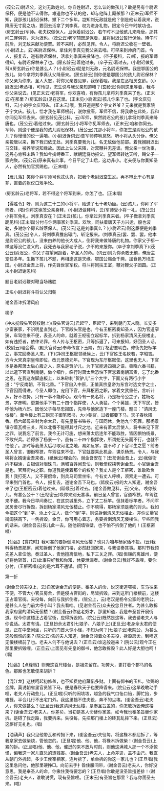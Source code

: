 <!-- { "loadSidebar": true } -->
(茂公云)尉迟公，这刘无敌姓刘。你自姓尉迟，怎么认的做孩儿？敢是另有个尉迟保杯，便是他不认得你。难道你也不认的他，却与他阵上厮杀那？(正末云)军师不知，我那孩儿尉迟保林，撇下二个多年。岂知刘无敌就是他？倒是他认着我来，说降唐无寸箭之功，要回去活拿了刘李真，权为进身礼物，限定今日午时献功也。(房玄龄云)军师。老夫权做保人，且保着尉迟公，若午时不见他孩儿来降唐，那其间二罪俱罚，未为迟也。(茂公云)老宰辅既是保着，且将尉迟公暂行保候。待午时前后，刘无敌来献功便罢。若不来时，必然见罪。令人，将尉迟公收在一壁者。(小尉迟上，云)某尉迟保林。拿住刘季真见我父亲去咱。可早来到帅府门首。令人，报复去，道有尉迟保林，活拿刘季真来投降也。(卒子报科，云)喏，报的军师得知，有尉迟保林来了也。(房玄龄云)着他过来。(卒子云)着过去。(小尉迟做见科)(房玄龄云)你是甚么人？(小尉迟云)就是刘无敌，元名尉迟保林。我是鄂国公的孩儿，如今拿将刘季真认父降唐来。(房玄龄云)则你便是鄂国公的孩儿尉迟保林？你父亲为你来，圣人大怒，将你父亲要见罪，我保着哩。我是左丞相房玄龄。(小尉迟云)老丞相，可怜见，怎生说与我父亲知道咱？(玄龄云)你则这里等着，我与你父亲说去。(见正末云)老将军，你欢喜咱，有你孩儿拿将刘季真来了也。(正末云)在那里？(房玄龄云)见在这里。(正末见小尉迟云)孩儿你来了也。(宇文庆见科，云)小的宇文庆叩头。(正末云)哦，我只道是那个宇文养爷？元来就是我家院子宇文庆。孩儿，恰才我在军师根前，说你投唐，军师不信，将我收在此处，我和你同见军师去来。(房玄龄见茂公科，云)军师，果然尉迟公的孩儿拿将刘季真来降唐也。(茂公云)着他过来。(房玄龄云)小将军你见军师去。(正末云)咱和你同去。军师，则这个便是我的孩儿尉迟保林。(茂公云)兀那小将军，你怎生是尉迟公的孩儿？你慢慢的说一遍咱。(小尉迟诉词云)告军师停嗔息怒，听小将从头分诉。俺父亲投唐以来，撇下我归依无处。刘季真要我为儿，名无敌做他前部。着我搦尉迟出马交锋，被养爷说知缘故。因此上认父来降，对双鞭并无差误。俺父亲一世功臣，这丹心肯移末路？我如今擒缚番王，献朝廷将功报父。望军师转达天听，赐父子一家完聚。(茂公云)原来真有此事。今日平定了山后，这功非小。老夫便与你奏知圣人，必然有加官赏赐也。(正末唱)

【雁儿落】笑你个莽军师可也忒认真，把我个老尉迟空生忿。再不审比干心有是非，直着的张仪口难争论。

(房玄龄云)老将军，若不得这个将军到来，你怎了也。(正末唱)

【得胜令】呀，则为这二十三的小将军，险送了七十老功臣。(云)孩儿，你拜了军师者。(唱)你将这徐茂公亲身拜，(小尉迟做拜科，云)军师受小将一礼。(茂公云)小将军免礼。刘季真安在？(正末云)孩儿，你拿过刘季真来者。(卒子做拿刘季真跪见科)(正末唱)分付与你两事家刘季真。欢欣，同扶着唐天子方兴运，殷也波勒，多谢你个房玄龄落保人。(茂公云)这是刘季真么？(小尉迟云)则这厮便是刘季真。(茂公云)令人，将刘季真推出辕门，斩讫报来。(刘季真云)罢、罢、罢，他本是尉迟公的孩儿，没来由养的他长大成人，倒将我来做降唐的礼物。你家父子都一样这等没仁没义的，我死去与我家老子说，少不的来报你。(卒子拿刘季真下)(茂公云)尉迟公，你父子每望阙跪着，听圣人的命。(词云)则为你勇敢无前，俺唐主宠任多年。生撇下孩儿不题，再相逢这是天缘。鄂国公赐金千两，加食邑万顷庄田。小尉迟金吾上将，作先锋世掌军权。将斗将同扶王室，鞭对鞭父子团圆。(正末小尉迟谢恩科)

题目老尉迟鞭对鞭当场赌胜

正名小尉迟将斗将认父归朝
　

谢金吾诈拆清风府

楔子

(冲末扮殿头官领校尉上)(殿头官诗云)君起早，臣起早，来到朝门天未晓。长安多少富豪家，不识明星直到老。下官殿头官是也。今有王枢密奏知圣人，因为官道窄狭，车驾往来不便，表圣人的命，就着王枢密立起标竿，拆到杨家清风无佞楼止。如有违拒者，依律论罪。令人传与王枢密，只等拆遍了，可来报知，好回圣人话。(校尉云)理会得。(殿头官诗云)奉命传宣下玉阶，东厅枢密要明白。修街先把标竿立，事完回奏圣人来。(下)(净扮王枢密领祗候上，云)下官姓王名钦若，字昭吉。方今大宋真宗皇帝即位，改元景德元年。下官现为东厅枢密使。这里也无人，下官本是番邦萧太后心腹之人，原名是贺驴儿。为下官能通四夷之语，善晓六番书籍，以此遣下官直到南朝，做个细作。临行时萧太后恐怕下官恋着南朝富贵，忘了北番之恩，在我这左脚底板上，以朱砂刺"贺驴儿"三个大字，下面又有两行小字道："宁反南朝，不背北番。"下官自入中原，正值真宗皇帝为东宫时选文字之士，下官因而得进。今圣人即位，宠用下官，升拜枢密之职，掌着文武重任，言听计从，好不权势。只有一事不能称心。观今有一员名将，乃是杨令公之子，姓杨名景，字彦明。更兼他手下有二十四个指挥使，人人勇猛，个个英雄，天下军民，皆呼他为杨六郎。因他父子每尽忠报国，先帝与他家造下一座门楼，题曰："清风无佞楼"。至今楼上有三朝天子御笔敕书，大小朝官，过者都要下马，天子春秋降香。杨六郎母亲封为佘太君，有先皇誓书铁券，与国同休，免他九个死罪。那杨景镇守着瓦桥三关，所以北番不能得其寸尺之地。近来有萧太后使人，将书来见下官之罪，说我忘了前言。我今无计可施，想来萧太后连年不能取胜，皆因惧怕杨景，不敢兴兵。若得杀了杨景一个，虽有二十四个指挥使，所谓蛇无头而不行，也就不怕他了。那时等我萧太后尽取河北之地，易如反掌，岂不称了下官平生之愿？前者圣人曾言，御街窄狭，车驾往来不便。下官就要乘此机会，谋杀杨景。令人，与我唤将女婿谢金吾来者。(祗侯云)理会的。谢金吾安在？(丑扮谢金吾上，云)我做衙内不糊涂，白银偏对眼珠乌。满城百姓闻吾怕，则我倚权挟势谢金吾。小官谢金吾是也，官拜衙内之职。你道我是使着那个的权势？我丈人是个王枢密，谁敢欺负我！我打死人，又不要偿命，到兵马司里坐牢。今有丈人呼唤，须索走一遭去。可早来到门首也。令人，报复去，道谢金吾下马也。(祗侯云)报的大人知道，谢金吾来了也(王枢密云)着他过来。(祗候云)着过去。(谢金吾做见科，云)父亲。
唤你孩儿。有甚么公干？(王枢密云)唤你来别无甚事。前日圣人曾言，官道窄狭。车驾往来不便。我今日早间奏过，在这京城里外，立下丈二标竿。但抹着标竿者。不问军民房舍尽行拆毁，拆到杨家清风无佞楼止。你不晓得，那杨家须是我的对头。我如今把这个"到"字，添上个立人，做个"倒"字，则说拆倒清风无佞楼止。差你丈量官街阔狭高下，一例拆毁。金吾，你可用心着志，务要拆倒清风无佞楼住。早些回我的话来。(谢金吾云)孩儿此一去，随他铜墙铁壁，也不怕不拆倒了他的！(王枢密唱)

【仙吕】【赏花时】我可甚的要拆倒清风无佞楼？也只为咱与杨家话不投。(云)我料得杨景那厮，闻知拆倒了他家门楼，必然赶回家来，与我诘奏其事。那时节我预先差人拿住他，奏过圣人，责他擅离信地，私下三关之罪。(唱)但赚的离雄州，便好将他斩首，(云)此事只好我和你知，休要泄漏者。(谢金吾云)我好不乖哩，要你分付，(王枢密唱)这的是六耳不通谋。(同下)

第一折

(谢金吾领夫役上，云)自家谢金吾的便是。奉圣人的命，说这街道窄狭，车马往来不便，不管大小官员房舍，但是侵占官街的，尽皆拆毁。来到这所门楼根前，这楼正占着官街。夫役每，向前与我拆倒者。(院公上，云)老汉是杨令公家的老院公。是甚么人在门前大呼小叫？我去看咱。(见谢金吾云)众夫役您且住者。为甚么敢拆我家府里的清风无佞楼？(谢金吾云)你这老奴才，那里知道，我是奉圣旨开展街道。现今你这楼正占着官街，应得拆毁的。(院公云)既然是这等，我去请老夫人与你说话。太君有请。(正旦扮佘太君引七娘子、八娘子上)(正旦云)老身佘太君的便是。正在中堂闲坐，只听的门首大惊小怪，不知为何？(七娘子云)老院公，为甚么这般慌慌的来？(院公云)告的夫人知道，谢金吾领着众多夫役，拆毁房舍。到咱这无佞楼根前了也。老夫人何不与他说去？(正旦云)谁这般道来？(院公云)观今正在那里要拆毁哩。(正旦云)上面见有先皇的御书，他怎敢拆毁？此人好是大胆也呵！(唱)

【仙吕】【点绛唇】则俺这百尺楼台，是祖先留在。功劳大，更打着个郡马的名色。那厮也怎敢便来胡拆？

【混江龙】这楼呵起初修盖，也不知费他府藏偌多财。上面有御书的玉札，钦赐的金牌。莫说朝省里官员皆下马，便是春秋天子也要降香来。(院公云)这早晚敢动手哩，老夫人行动些儿。(正旦唱)只听的闹垓垓，越急的我气口怡口怡，脚忙抬，步难捱，半合儿行不出宅门外。我这里挡不住夫役，奔不的尘埃。(谢金吾云)老夫人，你来做甚么？(正旦云)我这清风无佞楼，是奉圣旨盖的，你怎敢拆毁俺这楼来？(谢金吾云)老夫人，你差矣。当初是圣人命替你家盖，如今我也奉圣旨替你家拆。是碍了我走路，我要拆来。失役每，先把那门楼上的砖瓦乱摔下来。(正旦云)这厮好无礼也。(唱)

【油葫芦】我只见他带瓦和砖拥下来，(谢金吾云)夫役每，将这椽木都屈拆了，等我拿家去做柴烧，管他怎的。(正旦唱)他、他、他，将椽木拆做柴！(谢金吾云)上紧的拆。(正旦唱)他、他、他，催迸的来不放片时刻，则他这满城人那一个不添惊怪，偏我这一家儿直恁的遭残害。(谢金吾云)老夫人，上命差遣，盖不由己。我直从朝门外拆起，多少王侯宰相家，连片拆了，单单拆的你这一家儿也？(正旦唱)我这里急问他，他那里硬挣□。向前去手扌昝住腰间带，(谢金吾云)老夫人，你好没意思。我是奉圣人的命，你揪住我待要怎的？(正旦唱)你敢是没圣旨擅差排！(谢金吾云)老夫人，谁敢说慌，现有圣旨哩。(正末云)有圣旨在那里？我与你面圣去来。(唱)

